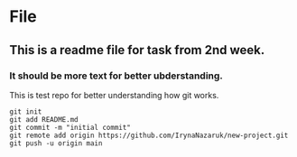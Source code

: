 # File 

## This is a readme file for task from 2nd week.

### It should be more text for better ubderstanding.

This is test repo for better understanding how git works.
```
git init
git add README.md
git commit -m "initial commit"
git remote add origin https://github.com/IrynaNazaruk/new-project.git
git push -u origin main
```